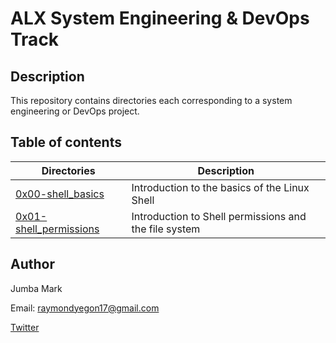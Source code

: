 # ALX System Engineering & DevOps Track

## Description
This repository contains directories each corresponding to a system engineering or DevOps project.

## Table of contents
Directories | Description
----------- | -----------
[0x00-shell_basics](./0x00-shell_basics) | Introduction to the basics of the Linux Shell
[0x01-shell_permissions](./0x01-shell_permissions) | Introduction to Shell permissions and the file system

## Author

Jumba Mark

<p><span>Email:</span> <a href="mailto:raymondyegon17@gmail.com">raymondyegon17@gmail.com</a></p>

[Twitter](https://twitter.com/_jumbamark_)